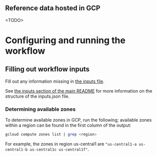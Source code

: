 ## Reference data hosted in GCP

\<TODO>

# Configuring and running the workflow

## Filling out workflow inputs

Fill out any information missing in [the inputs file](inputs.gcp.json). 

See [the inputs section of the main README](../../README.md#workflow-inputs) for more information on the structure of the inputs.json file.

### Determining available zones

To determine available zones in GCP, run the following; available zones within a region can be found in the first column of the output:

```bash
gcloud compute zones list | grep <region>
```

For example, the zones in region us-central1 are `"us-central1-a us-central1-b us-central1c us-central1f"`.
